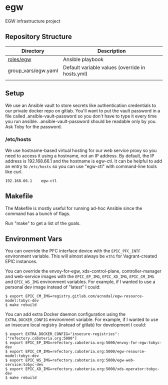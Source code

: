 # egw

EGW infrastructure project

## Repository Structure

| Directory              | Description                                     |
| ---------------------- | -----------------------------------------       |
| [roles/egw](roles/egw) | Ansible playbook                                |
| group_vars/egw.yaml    | Default variable values (override in hosts.yml) |
|                        |                                                 |

## Setup

We use an Ansible vault to store secrets like authentication
credentials to our private docker repo on gitlab. You'll want to put
the vault password in a file called .ansible-vault-password so you
don't have to type it every time you run
ansible. .ansible-vault-password should be readable only by you. Ask
Toby for the password.

### /etc/hosts

We use hostname-based virtual hosting for our web service proxy so you need to access it using a hostname, not an IP address.
By default, the IP address is 192.168.66.1 and the hostname is egw-ctl.
It can be helpful to add an entry to `/etc/hosts` so you can use "egw-ctl" with command-line tools like curl.

```
192.168.66.1    egw-ctl
```

## Makefile

The Makefile is mostly useful for running ad-hoc Ansible since the
command has a bunch of flags.

Run "make" to get a list of the goals.

## Environment Vars

You can override the PFC interface device with the ```EPIC_PFC_INTF```
environment variable. This will almost always be ```eth1``` for
Vagrant-created EPIC instances.

You can override the envoy-for-egw, xds-control-plane, controller-manager and web-service images with
the ```EPIC_EP_IMG```, ```EPIC_XD_IMG```, ```EPIC_CM_IMG``` and ```EPIC_WS_IMG``` environment
variables. For example, if I wanted to use a personal dev image
instead of "latest" I could:

```
$ export EPIC_CM_IMG=registry.gitlab.com/acnodal/egw-resource-model:tobyc-dev
$ make rebuild
```

You can add extra Docker daemon configuration using the
```EXTRA_DOCKER_CONFIG``` environment variable. For example, if I
wanted to use an insecure local registry (instead of gitlab) for
development I could:

```
$ export EXTRA_DOCKER_CONFIG="insecure-registries": ["refectory.caboteria.org:5000"]
$ export EPIC_EP_IMG=refectory.caboteria.org:5000/envoy-for-egw:tobyc-dev
$ export EPIC_CM_IMG=refectory.caboteria.org:5000/egw-resource-model:tobyc-dev
$ export EPIC_WS_IMG=refectory.caboteria.org:5000/egw-web-service:tobyc-dev
$ export EPIC_XD_IMG=refectory.caboteria.org:5000/xds-operator:tobyc-dev
$ make rebuild
```
